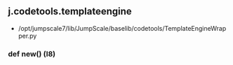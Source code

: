 ## j.codetools.templateengine

- /opt/jumpscale7/lib/JumpScale/baselib/codetools/TemplateEngineWrapper.py

### def new() (l8)


